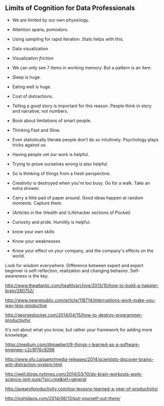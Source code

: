 ## Limits of Cognition for Data Professionals

* We are limited by our own physiology.
* Attention spans, pomodoro.
* Using sampling for rapid iteration. Stats helps with this.
* Data visualization
* Visualization *friction*
* We can only see 7 items in working memory. But a pattern is an item.
* Sleep is huge.
* Eating well is huge.
* Cost of distractions.
* Telling a good story is important for this reason. People think in story and narrative, not numbers.
* Book about limitations of smart people.
* Thinking Fast and Slow.
* Even statistically literate people don't do so intuitively. Psychology plays tricks against us.
* Having people vet our work is helpful. 
* Trying to prove ourselves wrong is also helpful.
* So is thinking of things from a fresh perspective.
* Creativity is destroyed when you're too busy. Go for a walk. Take an extra shower. 
* Carry a little pad of paper around. Good ideas happen at random moments. Capture them.
* (Articles in the \Health and \Lifehacker sections of Pocket)
* Curiosity and pride. Humility is helpful.

* know your own skills
* Know your weaknesses
* Know your effect on your company, and the company's effects on the world.

Look for wisdom everywhere. Difference between expert and expert beginner is self-reflection, realization and changing behavior. Self-awareness is the key.

http://www.theatlantic.com/health/archive/2013/10/how-to-build-a-happier-brain/280752/

http://www.newrepublic.com/article/118714/interruptions-work-make-you-way-less-productive

http://georgestocker.com/2014/04/15/how-to-destroy-programmer-productivity/

It's not about what you know, but rather your framework for adding more knowledge.

https://medium.com/@maebert/9-things-i-learned-as-a-software-engineer-c2c9f76c9266

http://www.sfu.ca/pamr/media-releases/2014/scientists-discover-brains-anti-distraction-system.html

http://well.blogs.nytimes.com/2014/03/10/do-brain-workouts-work-science-isnt-sure/?src=me&ref=general

http://ayearofproductivity.com/top-lessons-learned-a-year-of-productivity/

http://joshldavis.com/2014/06/13/put-yourself-out-there/